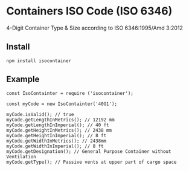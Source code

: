 # Containers ISO Code (ISO 6346)
4-Digit Container Type & Size according to ISO 6346:1995/Amd 3:2012

## Install
```
npm install isocontainer
```

## Example
```
const IsoContainter = require ('isocontainer');

const myCode = new IsoContainter('40G1');

myCode.isValid(); // true
myCode.getLengthInMetrics(); // 12192 mm
myCode.getLengthInImperial(); // 40 ft
myCode.getHeightInMetrics(); // 2438 mm
myCode.getHeightInImperial(); // 8 ft
myCode.getWidthInMetrics(); // 2438mm
myCode.getWidthInImperial(); // 8 ft
myCode.getDesignation(); // General Purpose Container without Ventilation
myCode.getType(); // Passive vents at upper part of cargo space
```

